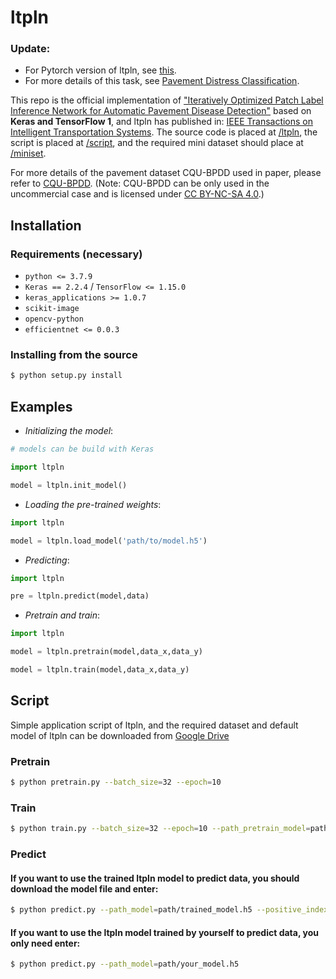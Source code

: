 # ltpln 
### Update: 
- For Pytorch version of ltpln, see [this](https://github.com/DearCaat/WSPLIN/tree/main#train-ltpln-1).
- For more details of this task, see [Pavement Distress Classification](https://github.com/DearCaat/Pavement-Distress-Classification).

This repo is the official implementation of ["Iteratively Optimized Patch Label Inference Network for Automatic Pavement Disease Detection"](https://ieeexplore.ieee.org/abstract/document/9447759) based on **Keras and TensorFlow 1**, and ltpln has published in: [IEEE Transactions on Intelligent Transportation Systems](https://ieeexplore.ieee.org/xpl/RecentIssue.jsp?punumber=6979). The source code is placed at [/ltpln](https://github.com/DearCaat/ltpln/tree/main/ltpln), the script is placed at [/script](https://github.com/DearCaat/ltpln/tree/main/script), and the required mini dataset should place at [/miniset](https://github.com/DearCaat/ltpln/tree/main/miniset).

For more details of the pavement dataset CQU-BPDD used in paper, please refer to [CQU-BPDD](https://github.com/DearCaat/CQU-BPDD).
 (Note: CQU-BPDD can be only used in the uncommercial case and is licensed under [CC BY-NC-SA 4.0](https://creativecommons.org/licenses/by-nc-sa/4.0/).)

## Installation

### Requirements (necessary)

* `python <= 3.7.9`
* `Keras == 2.2.4` / `TensorFlow <= 1.15.0`
* `keras_applications >= 1.0.7`
* `scikit-image`
* `opencv-python`
* `efficientnet <= 0.0.3`

### Installing from the source

```bash
$ python setup.py install
```

## Examples
* *Initializing the model*:

```python
# models can be build with Keras

import ltpln

model = ltpln.init_model()  

```

* *Loading the pre-trained weights*:

```python
import ltpln

model = ltpln.load_model('path/to/model.h5')
```

* *Predicting*:

```python
import ltpln

pre = ltpln.predict(model,data)
```

* *Pretrain and train*:

```python
import ltpln

model = ltpln.pretrain(model,data_x,data_y)

model = ltpln.train(model,data_x,data_y)
```

## Script
Simple application script of ltpln, and the required dataset and default model of ltpln can be downloaded from [Google Drive](https://drive.google.com/drive/folders/1eNu3IJ_N4ND3rlvuADsQd19wTIxE_T9Y?usp=sharing)
### Pretrain
```bash
$ python pretrain.py --batch_size=32 --epoch=10
```
### Train
```bash
$ python train.py --batch_size=32 --epoch=10 --path_pretrain_model=path/pretrain_model.h5
```
### Predict

#### If you want to use the trained ltpln model to predict data, you should download the model file and  enter:
```bash
$ python predict.py --path_model=path/trained_model.h5 --positive_index=0 
```
#### If you want to use the ltpln model trained by yourself to predict data, you only need enter:
```bash
$ python predict.py --path_model=path/your_model.h5
```
